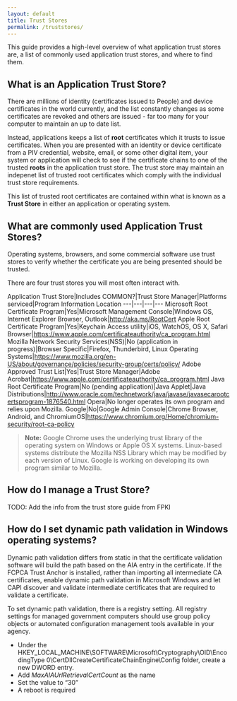 ```yaml
---
layout: default
title: Trust Stores
permalink: /truststores/
---
```


This guide provides a high-level overview of what application trust stores are, a list of commonly used application trust stores, and where to find them.

## What is an Application Trust Store?
There are millions of identity (certificates issued to People) and device certificates in the world currently, and the list constantly changes as some certificates are revoked and others are issued - far too many for your computer to maintain an up to date list.  

Instead, applications keeps a list of **root** certificates which it trusts to issue certificates.  When you are presented with an identity or device certificate from a PIV credential, website, email, or some other digital item, your system or application will check to see if the certificate chains to one of the trusted **roots** in the application trust store. The trust store may maintain an indepenet list of trusted root certificates which comply with the individual trust store requirements. 

This list of trusted root certificates are contained within what is known as a **Trust Store** in either an application or operating system. 

## What are commonly used Application Trust Stores?
Operating systems, browsers, and some commercial software use trust stores to verify whether the certificate you are being presented should be trusted.  

There are four trust stores you will most often interact with.

Application Trust Store|Includes COMMON?|Trust Store Manager|Platforms serviced|Program Information Location
---|---|---|---
Microsoft Root Certificate Program|Yes|Microsoft Management Console|Windows OS, Internet Explorer Browser, Outlook|http://aka.ms/RootCert
Apple Root Certificate Program|Yes|Keychain Access utility|iOS, WatchOS, OS X, Safari Browser|https://www.apple.com/certificateauthority/ca_program.html
Mozilla Network Security Services(NSS)|No (application in progress)|Browser Specific|Firefox, Thunderbird, Linux Operating Systems|https://www.mozilla.org/en-US/about/governance/policies/security-group/certs/policy/
Adobe Approved Trust List|Yes|Trust Store Manager|Adobe Acrobat|https://www.apple.com/certificateauthority/ca_program.html
Java Root Certificate Program|No (pending application)|Java Applet|Java Distributions|http://www.oracle.com/technetwork/java/javase/javasecarootcertsprogram-1876540.html
Opera|No longer operates its own program and relies upon Mozilla.
Google|No|Google Admin Console|Chrome Browser, Android, and ChromiumOS|https://www.chromium.org/Home/chromium-security/root-ca-policy

>**Note:** Google Chrome uses the underlying trust library of the operating system on Windows or Apple OS X systems.  Linux-based systems distribute the Mozilla NSS Library which may be modified by each version of Linux. Google is working on developing its own program similar to Mozilla.

## How do I manage a Trust Store?

TODO:  Add the info from the trust store guide from FPKI

## How do I set dynamic path validation in Windows operating systems?

Dynamic path validation differs from static in that the certificate validation software will build the
path based on the AIA entry in the certificate. If the FCPCA Trust Anchor is installed, rather than
importing all intermediate CA certificates, enable dynamic path validation in Microsoft Windows
and let CAPI discover and validate intermediate certificates that are required to validate a
certificate.

To set dynamic path validation, there is a registry setting.  All registry settings for managed government computers should use group policy objects or automated configuration management tools available in your agency.

* Under the HKEY_LOCAL_MACHINE\SOFTWARE\Microsoft\Cryptography\OID\EncodingType 0\CertDllCreateCertificateChainEngine\Config folder, create a new
DWORD entry.
* Add _MaxAIAUrlRetrievalCertCount_ as the name
* Set the value to “30”
* A reboot is required 

